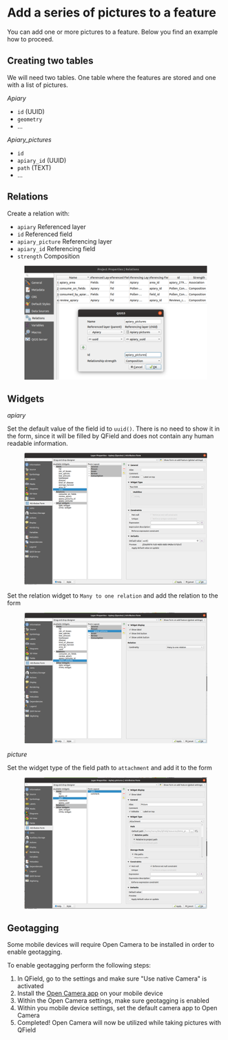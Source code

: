 # Add a series of pictures to a feature

You can add one or more pictures to a feature. Below you find an example how to proceed.

## Creating two tables

We will need two tables. One table where the features are stored
and one with a list of pictures.

*Apiary*

* `id` (UUID)
* `geometry`
* ...

*Apiary_pictures*

* `id`
* `apiary_id` (UUID)
* `path` (TEXT)
* ...

## Relations

Create a relation with:

* `apiary` Referenced layer
* `id` Referenced field
* `apiary_picture` Referencing layer
* `apiary_id` Referencing field
* `strength` Composition

<figure>
    <img src="../../../assets/images/add-1-n-pictures-relations.png" width="600px" alt="Relations"/>
</figure>

## Widgets

*apiary*

Set the default value of the field id to `uuid()`.
There is no need to show it in the form, since it will be filled by QField
and does not contain any human readable information.

<figure>
    <a data-fancybox="gallery" href="../../../assets/images/add-1-n-pictures-widgets_hive.png" data-caption="Widget Configuration">
     <img src="../../../assets/images/add-1-n-pictures-widgets_hive.png" width="600px" alt="Widgets"/>
    </a>
</figure>

Set the relation widget to `Many to one relation` and add the relation to the form

<figure>
    <img src="../../../assets/images/add-1-n-pictures-widgets_hive2.png" width="600px" alt="Widgets2"/>
</figure>

*picture*

Set the widget type of the field path to `attachment` and add it to the form

<figure>
    <img src="../../../assets/images/add-1-n-pictures-widgets_picture.png" width="600px" alt="Widget picture"/>
</figure>

## Geotagging

Some mobile devices will require Open Camera to be installed in order to enable geotagging.

To enable geotagging perform the following steps:

1. In QField, go to the settings and make sure "Use native Camera" is activated
2. Install the [Open Camera app](https://play.google.com/store/apps/details?id=net.sourceforge.opencamera&hl=en&gl=US) on your mobile device
3. Within the Open Camera settings, make sure geotagging is enabled
4. Within you mobile device settings, set the default camera app to Open Camera
5. Completed! Open Camera will now be utilized while taking pictures with QField

